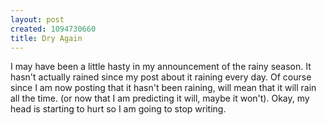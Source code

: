 ```yaml
--- 
layout: post
created: 1094730660
title: Dry Again
---
```

I may have been a little hasty in my announcement of the rainy season.  It hasn't actually rained since my post about it raining every day.  Of course since I am now posting that it hasn't been raining, will mean that it will rain all the time. (or now that I am predicting it will, maybe it won't).  Okay, my head is starting to hurt so I am going to stop writing.
